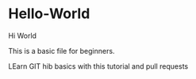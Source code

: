 # Hello-World

Hi World

This is a basic file for beginners.

LEarn GIT hib basics with this tutorial and pull requests
